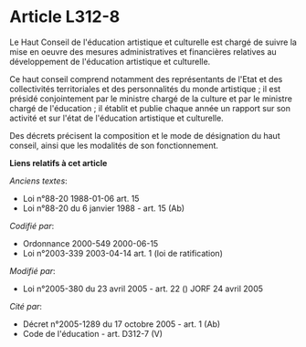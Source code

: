 # Article L312-8

Le Haut Conseil de l'éducation artistique et culturelle est chargé de suivre la mise en oeuvre des mesures administratives et
financières relatives au développement de l'éducation artistique et culturelle.

Ce haut conseil comprend notamment des représentants de l'Etat et des collectivités territoriales et des personnalités du
monde artistique ; il est présidé conjointement par le ministre chargé de la culture et par le ministre chargé de
l'éducation ; il établit et publie chaque année un rapport sur son activité et sur l'état de l'éducation artistique et
culturelle.

Des décrets précisent la composition et le mode de désignation du haut conseil, ainsi que les modalités de son
fonctionnement.

**Liens relatifs à cet article**

_Anciens textes_:

  - Loi n°88-20 1988-01-06 art. 15
  - Loi n°88-20 du 6 janvier 1988 - art. 15 (Ab)

_Codifié par_:

  - Ordonnance 2000-549 2000-06-15
  - Loi n°2003-339 2003-04-14 art. 1 (loi de ratification)

_Modifié par_:

  - Loi n°2005-380 du 23 avril 2005 - art. 22 () JORF 24 avril 2005

_Cité par_:

  - Décret n°2005-1289 du 17 octobre 2005 - art. 1 (Ab)
  - Code de l'éducation - art. D312-7 (V)
